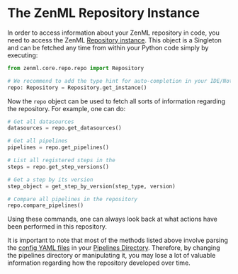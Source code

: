 # The ZenML Repository Instance

In order to access information about your ZenML repository in code, you need to access the ZenML [Repository instance](https://github.com/maiot-io/zenml/blob/main/zenml/core/repo/repo.py). 
This object is a Singleton and can be fetched any time from within your Python code simply by executing:

```python
from zenml.core.repo.repo import Repository

# We recommend to add the type hint for auto-completion in your IDE/Notebook
repo: Repository = Repository.get_instance()
```

Now the `repo` object can be used to fetch all sorts of information regarding the repository. For example, one can do:

```python
# Get all datasources
datasources = repo.get_datasources()

# Get all pipelines
pipelines = repo.get_pipelines()

# List all registered steps in the 
steps = repo.get_step_versions()

# Get a step by its version
step_object = get_step_by_version(step_type, version)

# Compare all pipelines in the repository
repo.compare_pipelines()
```

Using these commands, one can always look back at what actions have been performed in this repository. 

It is important to note that most of the methods listed above involve parsing the [config YAML files](../pipelines/what-is-a-pipeline.md) in your [Pipelines Directory](pipeline-directory.md). Therefore, by changing the pipelines directory or manipulating it, you may lose a lot of valuable information regarding how the repository developed over time.


